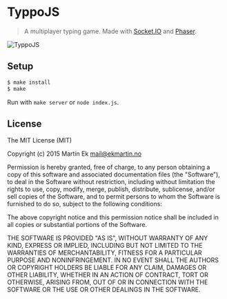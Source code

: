 TyppoJS
=======

> A multiplayer typing game. Made with [Socket.IO](http://socket.io) and [Phaser](http://phaser.io/).

![TyppoJS](http://i.imgur.com/35BbZj2.png)

## Setup
```bash
$ make install
$ make
```

Run with `make server` or `node index.js`.

## License
The MIT License (MIT)

Copyright (c) 2015 Martin Ek <mail@ekmartin.no>

Permission is hereby granted, free of charge, to any person obtaining a copy
of this software and associated documentation files (the "Software"), to deal
in the Software without restriction, including without limitation the rights
to use, copy, modify, merge, publish, distribute, sublicense, and/or sell
copies of the Software, and to permit persons to whom the Software is
furnished to do so, subject to the following conditions:

The above copyright notice and this permission notice shall be included in
all copies or substantial portions of the Software.

THE SOFTWARE IS PROVIDED "AS IS", WITHOUT WARRANTY OF ANY KIND, EXPRESS OR
IMPLIED, INCLUDING BUT NOT LIMITED TO THE WARRANTIES OF MERCHANTABILITY,
FITNESS FOR A PARTICULAR PURPOSE AND NONINFRINGEMENT. IN NO EVENT SHALL THE
AUTHORS OR COPYRIGHT HOLDERS BE LIABLE FOR ANY CLAIM, DAMAGES OR OTHER
LIABILITY, WHETHER IN AN ACTION OF CONTRACT, TORT OR OTHERWISE, ARISING FROM,
OUT OF OR IN CONNECTION WITH THE SOFTWARE OR THE USE OR OTHER DEALINGS IN
THE SOFTWARE.
